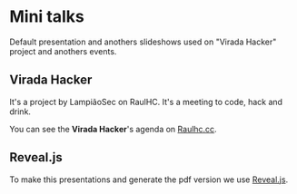 # Mini talks

Default presentation and anothers slideshows used on "Virada Hacker" project and anothers events.

## Virada Hacker

It's a project by LampiãoSec on RaulHC. It's a meeting to code, hack and drink.

You can see the **Virada Hacker**'s agenda on [Raulhc.cc](http://raulhc.cc).

## Reveal.js

To make this presentations and generate the pdf version we use [Reveal.js][soft].


[soft]: https://github.com/hakimel/reveal.js/

